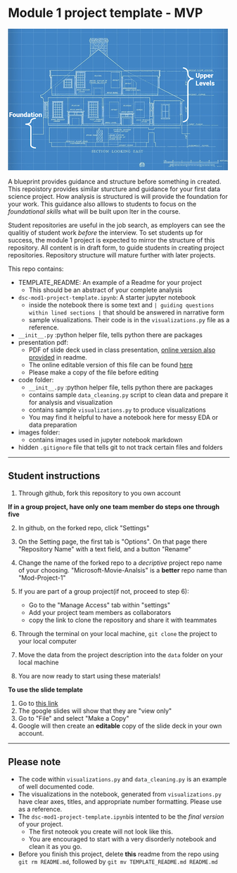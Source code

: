 # Module 1 project template - MVP

![bluebrint2](images/blueprint.png)

A blueprint provides guidance and structure before something in created. This repoistory provides similar sturcture and guidance for your first data science project. How analysis is structured is will provide the foundation for your work. This guidance also alllows to students to focus on the _foundational skills_ what will be built upon lter in the course.

Student repositories are  useful in the job search, as employers can see the qualitiy of student work _before_ the interview. To set students up for success, the module 1 project is expected to mirror the structure of this repository. All content is in draft form, to guide students in creating project repositories. Repository structure will mature further with later projects.

This repo contains:
- TEMPLATE_README: An example of a Readme for your project 
  - This should be an abstract of your complete analysis
- `dsc-mod1-project-template.ipynb`: A starter jupyter notebook
  - inside the notebook there is some text and `| guiding questions within lined sections |` that should be answered in narrative form
  - sample visualizations. Their code is in the `visualizations.py` file as a reference. 
- `__init__.py` :python helper file, tells python there are packages 
- presentation pdf:
  - PDF of slide deck used in class presentation, [online version also provided](https://docs.google.com/presentation/d/1PnqhxdN1P1tY3MKCXKmShO0sYLRQF2DSMzMN_tnk5xo/edit?usp=sharing) in readme.
  - The online editable version of this file can be found [here](https://docs.google.com/presentation/d/1iS5kCJVBiieuUEokWLOSjuAxlz9oX-tPV2xr0i9RYdA/edit?usp=sharing)
  - Please make a copy of the file before editing
- code folder:
  - `__init__.py` :python helper file, tells python there are packages 
  - contains sample `data_cleaning.py` script to clean data and prepare it for analysis and visualization
  - contains sample `visualizations.py` to produce visualizations
  - You may find it helpful to have a notebook here for messy EDA or data preparation
- images folder:
  - contains images used in jupyter notebook markdown
- hidden `.gitignore` file that tells git to not track certain files and folders

***
## Student instructions

1. Through github, fork this repository to you own account 

**If in a group project, have only one team member do steps one through five**

2. In github, on the forked repo, click "Settings"
3. On the Setting page, the first tab is "Options". On that page there  "Repository Name" with a text field, and a button "Rename"
4. Change the name of the forked repo to a _decriptive_ project repo name of your choosing. "Microsoft-Movie-Analsis" is a **better** repo name than "Mod-Project-1"
5. If you are part of a group project(if not, proceed to step 6):
   - Go to the "Manage Access" tab within "settings"
   - Add your project team members as collaborators
   - copy the link to clone the repository and share it with teammates 


6. Through the terminal on your local machine, `git clone` the project to your local computer
7. Move the data from the project description into the `data` folder on your local machine
8. You are now ready to start using these materials!

**To use the slide template**
1. Go to [this link](https://docs.google.com/presentation/d/1eYnFN5ojOD7RNXDv9dj-ZBwrASru0pnlnwTg3NVXdoU/edit?usp=sharing)
2. The google slides will show that they are "view only"
3. Go to "File" and select "Make a Copy"
4. Google will then create an **editable** copy of the slide deck in your own account.

***
## Please note
- The code within `visualizations.py` and `data_cleaning.py` is an example of well documented code.
- The visualizations in the notebook, generated from `visualizations.py` have clear axes, titles, and appropriate number formatting. Please use as a reference.
- The `dsc-mod1-project-template.ipynb`is intented to be the _final version_ of your project. 
     - The first noteook you create will not look like this. 
     - You are encouraged to start with a very disorderly notebook and clean it as you go.
- Before you finish this project, delete **this** readme from the repo using `git rm README.md`, followed by `git mv TEMPLATE_README.md README.md`

